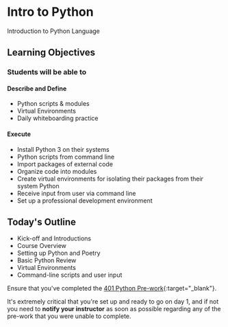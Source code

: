 # Intro to Python

Introduction to Python Language

## Learning Objectives

### Students will be able to

#### Describe and Define

- Python scripts & modules
- Virtual Environments
- Daily whiteboarding practice


#### Execute

- Install Python 3 on their systems
- Python scripts from command line
- Import packages of external code
- Organize code into modules
- Create virtual environments for isolating their packages from their system Python
- Receive input from user via command line
- Set up a professional development environment

## Today's Outline

<!-- To Be Completed By Instructor -->
- Kick-off and Introductions
- Course Overview
- Setting up Python and Poetry
- Basic Python Review
- Virtual Environments
- Command-line scripts and user input

Ensure that you've completed the [401 Python Pre-work](https://codefellows.github.io/code-401-python-guide/curriculum/prework/){:target="_blank"}.

It's extremely critical that you're set up and ready to go on day 1, and if not you need to **notify your instructor** as soon as possible regarding any of the pre-work that you were unable to complete.
